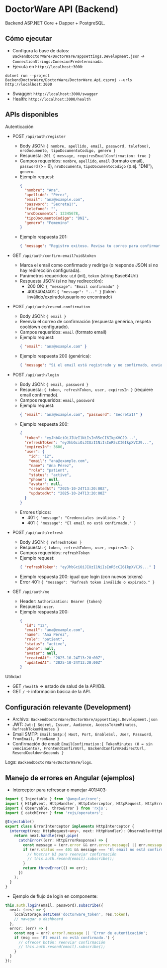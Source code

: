 # DoctorWare API (Backend)

Backend ASP.NET Core + Dapper + PostgreSQL.

## Cómo ejecutar
- Configura la base de datos: `BackendDoctorWare/DoctorWare/appsettings.Development.json` → `ConnectionStrings:ConexionPredeterminada`.
- Ejecuta en `http://localhost:3000`:

```
dotnet run --project BackendDoctorWare/DoctorWare/DoctorWare.Api.csproj --urls http://localhost:3000
```

- Swagger: `http://localhost:3000/swagger`
- Health: `http://localhost:3000/health`

## APIs disponibles

Autenticación
- POST `/api/auth/register`
  - Body JSON: `{ nombre, apellido, email, password, telefono?, nroDocumento, tipoDocumentoCodigo, genero }`
  - Respuesta: `201 { message, requiresEmailConfirmation: true }`
  - Campos requeridos: `nombre`, `apellido`, `email` (formato email), `password` (>= 6), `nroDocumento`, `tipoDocumentoCodigo` (p.ej. "DNI"), `genero`.
  - Ejemplo request:
    ```json
    {
      "nombre": "Ana",
      "apellido": "Pérez",
      "email": "ana@example.com",
      "password": "Secreta1!",
      "telefono": "",
      "nroDocumento": 12345678,
      "tipoDocumentoCodigo": "DNI",
      "genero": "Femenino"
    }
    ```
  - Ejemplo respuesta 201:
    ```json
    { "message": "Registro exitoso. Revisa tu correo para confirmar tu email.", "requiresEmailConfirmation": true }
    ```

- GET `/api/auth/confirm-email?uid&token`
  - Marca el email como confirmado y redirige (o responde JSON si no hay redirección configurada).
  - Parámetros requeridos: `uid` (int), `token` (string Base64Url)
  - Respuesta JSON (si no hay redirección):
    - 200 OK: `{ "message": "Email confirmado" }`
    - 400/404/401: `{ "message": "..." }` (token inválido/expirado/usuario no encontrado)

- POST `/api/auth/resend-confirmation`
  - Body JSON: `{ email }`
  - Reenvía el correo de confirmación (respuesta genérica, respeta cooldown configurado).
  - Campos requeridos: `email` (formato email)
  - Ejemplo request:
    ```json
    { "email": "ana@example.com" }
    ```
  - Ejemplo respuesta 200 (genérica):
    ```json
    { "message": "Si el email está registrado y no confirmado, enviaremos un enlace de confirmación." }
    ```

- POST `/api/auth/login`
  - Body JSON: `{ email, password }`
  - Respuesta: `{ token, refreshToken, user, expiresIn }` (requiere email confirmado).
  - Campos requeridos: `email`, `password`
  - Ejemplo request:
    ```json
    { "email": "ana@example.com", "password": "Secreta1!" }
    ```
  - Ejemplo respuesta 200:
    ```json
    {
      "token": "eyJhbGciOiJIUzI1NiIsInR5cCI6IkpXVCJ9...",
      "refreshToken": "eyJhbGciOiJIUzI1NiIsInR5cCI6IkpXVCJ9...",
      "expiresIn": 3600,
      "user": {
        "id": "12",
        "email": "ana@example.com",
        "name": "Ana Pérez",
        "role": "patient",
        "status": "active",
        "phone": null,
        "avatar": null,
        "createdAt": "2025-10-24T13:20:00Z",
        "updatedAt": "2025-10-24T13:20:00Z"
      }
    }
    ```
  - Errores típicos:
    - 401 `{ "message": "Credenciales inválidas." }`
    - 401 `{ "message": "El email no está confirmado." }`

- POST `/api/auth/refresh`
  - Body JSON: `{ refreshToken }`
  - Respuesta: `{ token, refreshToken, user, expiresIn }`.
  - Campos requeridos: `refreshToken`
  - Ejemplo request:
    ```json
    { "refreshToken": "eyJhbGciOiJIUzI1NiIsInR5cCI6IkpXVCJ9..." }
    ```
  - Ejemplo respuesta 200: igual que login (con nuevos tokens)
  - Error 401: `{ "message": "Refresh token inválido o expirado." }`

- GET `/api/auth/me`
  - Header: `Authorization: Bearer {token}`
  - Respuesta: `user`.
  - Ejemplo respuesta 200:
    ```json
    {
      "id": "12",
      "email": "ana@example.com",
      "name": "Ana Pérez",
      "role": "patient",
      "status": "active",
      "phone": null,
      "avatar": null,
      "createdAt": "2025-10-24T13:20:00Z",
      "updatedAt": "2025-10-24T13:20:00Z"
    }
    ```

Utilidad
- GET `/health` → estado de salud de la API/DB.
- GET `/` → información básica de la API.

## Configuración relevante (Development)
- Archivo: `BackendDoctorWare/DoctorWare/appsettings.Development.json`
- JWT: `Jwt:{ Secret, Issuer, Audience, AccessTokenMinutes, RefreshTokenMinutes }`
- Email SMTP: `Email:Smtp:{ Host, Port, EnableSsl, User, Password, FromEmail, FromName }`
- Confirmación de email: `EmailConfirmation:{ TokenMinutes (0 = sin vencimiento), FrontendConfirmUrl, BackendConfirmRedirectUrl, ResendCooldownSeconds }`

Logs: `BackendDoctorWare/DoctorWare/logs`.

## Manejo de errores en Angular (ejemplos)

- Interceptor para refrescar o manejar 401/403:

```ts
import { Injectable } from '@angular/core';
import { HttpEvent, HttpHandler, HttpInterceptor, HttpRequest, HttpErrorResponse } from '@angular/common/http';
import { Observable, throwError } from 'rxjs';
import { catchError } from 'rxjs/operators';

@Injectable()
export class ErrorInterceptor implements HttpInterceptor {
  intercept(req: HttpRequest<any>, next: HttpHandler): Observable<HttpEvent<any>> {
    return next.handle(req).pipe(
      catchError((err: HttpErrorResponse) => {
        const message = (err.error && err.error.message) || err.message;
        if (err.status === 401 && message === 'El email no está confirmado.') {
          // Mostrar UI para reenviar confirmación
          // this.auth.resend(email).subscribe();
        }
        return throwError(() => err);
      })
    );
  }
}
```

- Ejemplo de flujo de login en componente:

```ts
this.auth.login(email, password).subscribe({
  next: (res) => {
    localStorage.setItem('doctorware_token', res.token);
    // navegar a dashboard
  },
  error: (err) => {
    const msg = err?.error?.message || 'Error de autenticación';
    if (msg === 'El email no está confirmado.') {
      // ofrecer botón: reenviar confirmación
      // this.auth.resend(email).subscribe();
    }
  }
});
```
